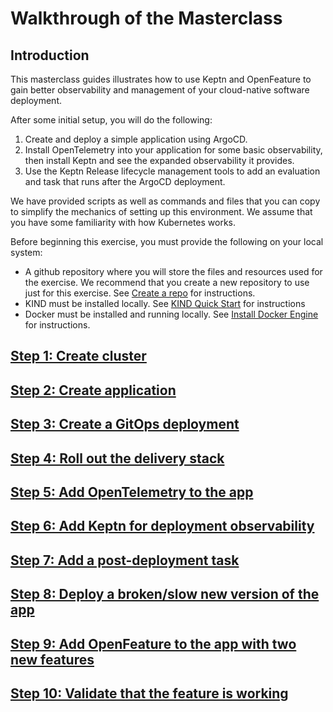 # Walkthrough of the Masterclass

## Introduction

This masterclass guides illustrates how to use
Keptn and OpenFeature
to gain better observability and management
of your cloud-native software deployment.

After some initial setup,
you will do the following:

1. Create and deploy a simple application using ArgoCD.
1. Install OpenTelemetry into your application for some basic observability,
   then install Keptn and see the expanded observability it provides.
1. Use the Keptn Release lifecycle management tools
   to add an evaluation and task that runs after the ArgoCD deployment.

We have provided scripts as well as commands and files that you can copy
to simplify the mechanics of setting up this environment.
We assume that you have some familiarity with how Kubernetes works.

Before beginning this exercise,
you must provide the following on your local system:

* A github repository where you will store the files and resources
  used for the exercise.
  We recommend that you create a new repository to use just for this exercise.
  See [Create a repo](https://docs.github.com/en/get-started/quickstart/create-a-repo)
  for instructions.
* KIND must be installed locally.
  See
  [KIND Quick Start](https://kind.sigs.k8s.io/docs/user/quick-start/)
  for instructions
* Docker must be installed and running locally.
  See
  [Install Docker Engine](https://docs.docker.com/engine/install/)
  for instructions.

## [Step 1: Create cluster](create_cluster.md)

## [Step 2: Create application](create_application.md)

## [Step 3: Create a GitOps deployment](gitops_deployment.md)

## [Step 4: Roll out the delivery stack](delivery_stack.md)

## [Step 5: Add OpenTelemetry to the app](opentelemetry.md)

## [Step 6: Add Keptn for deployment observability](keptn.md)

## [Step 7: Add a post-deployment task](post_deployment.md)

## [Step 8: Deploy a broken/slow new version of the app](slow_version.md)

## [Step 9: Add OpenFeature to the app with two new features](openfeature.md)

## [Step 10: Validate that the feature is working](feature_release.md)

